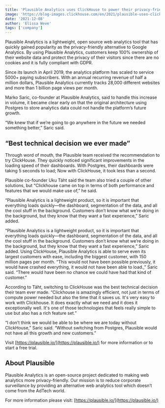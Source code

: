 ```yaml
---
title: 'Plausible Analytics uses ClickHouse to power their privacy-friendly Google Analytics alternative'
image: 'https://blog-images.clickhouse.com/en/2021/plausible-uses-clickHouse-to-power-privacy-friendly-google-analytics-alternative/featured-cropped.jpg'
date: '2021-12-08'
author: 'Elissa Weve'
tags: ['company']
---
```


Plausible Analytics is a lightweight, open source web analytics tool that has quickly gained popularity as the privacy-friendly alternative to Google Analytics. By using Plausible Analytics, customers keep 100% ownership of their website data and protect the privacy of their visitors since there are no cookies and it is fully compliant with GDPR.

Since its launch in April 2019, the analytics platform has scaled to service 5000+ paying subscribers. With an annual recurring revenue of half a million dollars, Plausible Analytics currently tracks 28,000 different websites and more than 1 billion page views per month.

Marko Saric, co-founder at Plausible Analytics, said to handle this increase in volume, it became clear early on that the original architecture using Postgres to store analytics data could not handle the platform’s future growth. 

“We knew that if we’re going to go anywhere in the future we needed something better,” Saric said.

## “Best technical decision we ever made”

Through word of mouth, the Plausible team received the recommendation to try ClickHouse. They quickly noticed significant improvements in the loading speed of their dashboards. With Postgres, their dashboards were taking 5 seconds to load; Now with ClickHouse, it took less than a second. 

Plausible co-founder Uku Täht said the team also tried a couple of other solutions, but “Clickhouse came on top in terms of both performance and features that we would make use of,” he said.

“Plausible Analytics is a lightweight product, so it is important that everything loads quickly—the dashboard, segmentation of the data, and all the cool stuff in the background. Customers don’t know what we’re doing in the background, but they know that they want a fast experience,” Saric added.

“Plausible Analytics is a lightweight product, so it is important that everything loads quickly—the dashboard, segmentation of the data, and all the cool stuff in the background. Customers don’t know what we’re doing in the background, but they know that they want a fast experience,” Saric added. Using ClickHouse, Plausible Analytics is able to serve even its largest customers with ease, including the biggest customer, with 150 million pages per month. “This would not have been possible previously, it would have crashed everything, it would not have been able to load.,” Saric said. “There would have been no chance we could have had that kind of customer.”

According to Täht, switching to ClickHouse was the best technical decision their team ever made. “Clickhouse is amazingly efficient, not just in terms of compute power needed but also the time that it saves us. It's very easy to work with Clickhouse. It does exactly what we need and it does it exceptionally well. It's one of those technologies that feels really simple to use but also has a rich feature set.”

“I don’t think we would be able to be where we are today without ClickHouse,” Saric said. “Without switching from Postgres, Plausible would not have all this growth and new customers.”

Visit [https://plausible.io/](https://plausible.io/) for more information or to start a free trial.

## About Plausible

Plausible Analytics is an open-source project dedicated to making web analytics more privacy-friendly. Our mission is to reduce corporate surveillance by providing an alternative web analytics tool which doesn’t come from the AdTech world.

For more information please visit: [https://plausible.io/](https://plausible.io/)


